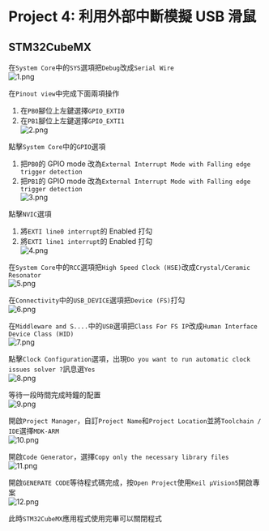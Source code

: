 # Project 4: 利用外部中斷模擬 USB 滑鼠  
## STM32CubeMX  
在`System Core`中的`SYS`選項把`Debug`改成`Serial Wire`  
![1.png](pictures/1.png "1.png")
  
在`Pinout view`中完成下面兩項操作  
1. 在`PB0`腳位上左鍵選擇`GPIO_EXTI0`  
2. 在`PB1`腳位上左鍵選擇`GPIO_EXTI1`  
![2.png](pictures/2.png "2.png")
  
點擊`System Core`中的`GPIO`選項  
1. 把`PB0`的 GPIO mode 改為`External Interrupt Mode with Falling edge trigger detection`  
2. 把`PB1`的 GPIO mode 改為`External Interrupt Mode with Falling edge trigger detection`  
![3.png](pictures/3.png "3.png")
  
點擊`NVIC`選項  
1. 將`EXTI line0 interrupt`的 Enabled 打勾  
2. 將`EXTI line1 interrupt`的 Enabled 打勾  
![4.png](pictures/4.png "4.png")
  
在`System Core`中的`RCC`選項把`High Speed Clock (HSE)`改成`Crystal/Ceramic Resonator`  
![5.png](pictures/5.png "5.png")
  
在`Connectivity`中的`USB_DEVICE`選項把`Device (FS)`打勾  
![6.png](pictures/6.png "6.png")
  
在`Middleware and S....`中的`USB`選項把`Class For FS IP`改成`Human Interface Device Class (HID)`  
![7.png](pictures/7.png "7.png")
  
點擊`Clock Configuration`選項，出現`Do you want to run automatic clock issues solver ?`訊息選`Yes`  
![8.png](pictures/8.png "8.png")
  
等待一段時間完成時鐘的配置  
![9.png](pictures/9.png "9.png")
  
開啟`Project Manager`，自訂`Project Name`和`Project Location`並將`Toolchain / IDE`選擇`MDK-ARM`  
![10.png](pictures/10.png "10.png")
  
開啟`Code Generator`，選擇`Copy only the necessary library files`  
![11.png](pictures/11.png "11.png")
  
開啟`GENERATE CODE`等待程式碼完成，按`Open Project`使用`Keil µVision5`開啟專案  
![12.png](pictures/12.png "12.png")
  
此時`STM32CubeMX`應用程式使用完畢可以關閉程式  